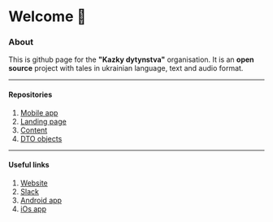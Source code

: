 # Welcome 🖖

### About
This is github page for the **"Kazky dytynstva"** organisation.
It is an **open source** project with tales in ukrainian language, text and audio format.


------- 

#### Repositories
1. [Mobile app](https://github.com/kazky-dytynstva/mobile-app)
2. [Landing page](https://github.com/kazky-dytynstva/web)
3. [Content](https://github.com/kazky-dytynstva/content)
4. [DTO objects](https://github.com/kazky-dytynstva/dto)

------- 

#### Useful links
1. [Website](https://kazky.net)
2. [Slack](https://kazky.slack.com/)
3. [Android app](https://play.google.com/store/apps/details?id=ua.andriyantonov.tales)
4. [iOs app](https://apps.apple.com/app/id1513020180)
